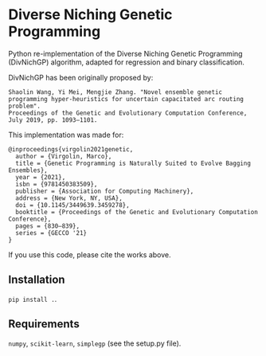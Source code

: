 # Diverse Niching Genetic Programming
Python re-implementation of the Diverse Niching Genetic Programming (DivNichGP) algorithm, adapted for regression and binary classification.

DivNichGP has been originally proposed by:
```
Shaolin Wang, Yi Mei, Mengjie Zhang. "Novel ensemble genetic programming hyper-heuristics for uncertain capacitated arc routing problem". 
Proceedings of the Genetic and Evolutionary Computation Conference, July 2019, pp. 1093–1101.
```
This implementation was made for:
```
@inproceedings{virgolin2021genetic,
  author = {Virgolin, Marco},
  title = {Genetic Programming is Naturally Suited to Evolve Bagging Ensembles},
  year = {2021},
  isbn = {9781450383509},
  publisher = {Association for Computing Machinery},
  address = {New York, NY, USA},
  doi = {10.1145/3449639.3459278},
  booktitle = {Proceedings of the Genetic and Evolutionary Computation Conference},
  pages = {830–839},
  series = {GECCO '21}
}
```
If you use this code, please cite the works above.


## Installation
`pip install .`.

## Requirements
`numpy`, `scikit-learn`, `simplegp` (see the setup.py file).
